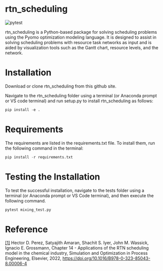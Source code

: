 # rtn_scheduling

![pytest](https://github.com/JavalVyas2000/rtn_scheduling/actions/workflows/pytest.yml/badge.svg) <br> 

rtn_scheduling is a Python-based package for solving scheduling problems using the Pyomo optimization modeling language. It is designed to assist in solving scheduling problems with resource task networks as input and is aided by visualization tools such as the Gantt chart, resource levels, and the network.

# Installation

Download or clone rtn_scheduling from this github site. 

Navigate to the rtn_scheduling folder using a terminal (or Anaconda prompt or VS code terminal) and run setup.py to install rtn_scheduling as follows:

```python
pip install -e . 
```
# Requirements
 
The requirements are listed in the requirements.txt file. To install them, run the following command in the terminal:

```python 
pip install -r requirements.txt
```

# Testing the Installation

To test the successful installation, navigate to the tests folder using a terminal (or Anaconda prompt or VS Code terminal), and then execute the following command. 

```python 
pytest mixing_test.py
```
# Reference

[[1]](https://www.sciencedirect.com/science/article/abs/pii/B9780323850438000064) Hector D. Perez, Satyajith Amaran, Shachit S. Iyer, John M. Wassick, Ignacio E. Grossmann,
Chapter 14 - Applications of the RTN scheduling model in the chemical industry,
Simulation and Optimization in Process Engineering,
Elsevier,
2022, https://doi.org/10.1016/B978-0-323-85043-8.00006-4